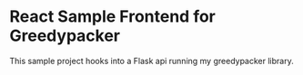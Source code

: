 # React Sample Frontend for Greedypacker

This sample project hooks into a Flask api running my greedypacker
library. 

